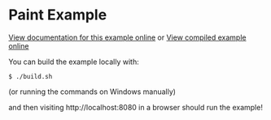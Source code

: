 # Paint Example

[View documentation for this example online][dox] or [View compiled example
online][compiled]

[compiled]: https://rustwasm.github.io/wasm-bindgen/exbuild/paint/
[dox]: https://rustwasm.github.io/wasm-bindgen/examples/paint.html

You can build the example locally with:

```
$ ./build.sh
```

(or running the commands on Windows manually)

and then visiting http://localhost:8080 in a browser should run the example!
